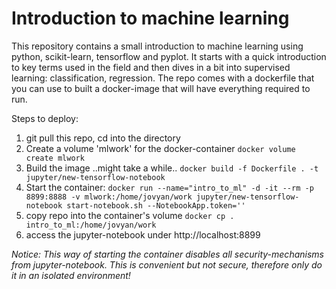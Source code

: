 # Introduction to machine learning

This repository contains a small introduction to machine learning using python, scikit-learn, tensorflow and pyplot. 
It starts with a quick introduction to key terms used in the field and then dives in a bit into supervised learning: classification, regression.
The repo comes with a dockerfile that you can use to built a docker-image that will have everything required to run. 

Steps to deploy:
1. git pull this repo, cd into the directory
2. Create a volume 'mlwork' for the docker-container `docker volume create mlwork`
3. Build the image ..might take a while.. `docker build -f Dockerfile . -t jupyter/new-tensorflow-notebook`
4. Start the container:
`docker run --name="intro_to_ml" -d -it --rm -p 8899:8888 -v mlwork:/home/jovyan/work jupyter/new-tensorflow-notebook start-notebook.sh --NotebookApp.token=''`
5. copy repo into the container's volume `docker cp . intro_to_ml:/home/jovyan/work`
6. access the jupyter-notebook under http://localhost:8899

_Notice: This way of starting the container disables all security-mechanisms from jupyter-notebook. This is convenient but not secure, therefore only do it in an isolated environment!_
